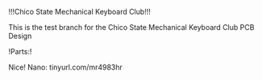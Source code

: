 !!!Chico State Mechanical Keyboard Club!!!

This is the test branch for the Chico State Mechanical Keyboard Club PCB Design


!Parts:!

Nice! Nano:  tinyurl.com/mr4983hr 

